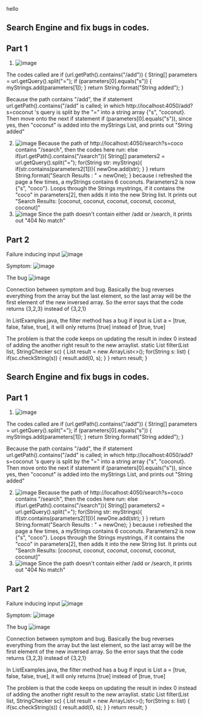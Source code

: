 hello
## Search Engine and fix bugs in codes. ##

## Part 1 ##
1. ![image](https://user-images.githubusercontent.com/114331111/195962781-04c2d95d-7de6-4fe1-b653-2f1008039ea7.png)

The codes called are
if (url.getPath().contains("/add")) {
            String[] parameters = url.getQuery().split("=");
            if (parameters[0].equals("s")) {
                myStrings.add(parameters[1]);
            }
            return String.format("String added");
}
        
Because the path contains "/add", the if statement url.getPath().contains("/add" is called; in which http://localhost:4050/add?s=coconut 's query is split by the "=" into a string array {"s", "coconut}. Then move onto the next if statement if (parameters[0].equals("s")), since yes, then "coconut" is added into the myStrings List, and prints out "String added"

2. ![image](https://user-images.githubusercontent.com/114331111/195963174-8499eee8-d898-418c-9beb-c86510d7fb32.png)
Because the path of http://localhost:4050/search?s=coco contains "/search", then the codes here run:
else if(url.getPath().contains("/search")){
            String[] parameters2 = url.getQuery().split("=");
            for(String str: myStrings){
                if(str.contains(parameters2[1])){
                    newOne.add(str);
                }
            }
            return String.format("Search Results : " + newOne);
        }
because i refreshed the page a few times, a myStrings contains 6 coconuts. Parameters2 is now {"s", "coco"}. Loops through the Strings mystrings, if it contains the "coco" in parameters[2], then adds it into the new String list. It prints out "Search Results: [coconut, coconut, coconut, coconut, coconut, coconut]" 
3. ![image](https://user-images.githubusercontent.com/114331111/195963433-188be959-8bca-4c70-86b2-ec6426d6d609.png)
Since the path doesn't contain either /add or /search, it prints out "404 No match"
## Part 2
Failure inducing input
![image](https://user-images.githubusercontent.com/114331111/195963695-2ff18788-b6cb-47e4-a1a7-df5a9385c41f.png)

Symptom:
![image](https://user-images.githubusercontent.com/114331111/195963711-0e88c71f-8920-4b33-b6d2-f386bb915ab6.png)

The bug
![image](https://user-images.githubusercontent.com/114331111/195963812-00c4d44d-902a-4e07-92f9-a504473c0cf5.png)

Connection between symptom and bug. Basically the bug reverses everything from the array but the last element, so the last array will be the first element of the new inversed array. So the error says that the code returns {3,2,3} instead of {3,2,1}



In ListExamples.java, the filter method has a bug
if input is List<String> a = [true, false, false, true], it will only returns [true] instead of [true, true]

The problem is that the code keeps on updating the result in index 0 instead of adding the another right result to the new arraylist. 
static List<String> filter(List<String> list, StringChecker sc) {
    List<String> result = new ArrayList<>();
    for(String s: list) {
      if(sc.checkString(s)) {
        result.add(0, s);
      }
    }
    return result;
  }
## Search Engine and fix bugs in codes. ##

## Part 1 ##
1. ![image](https://user-images.githubusercontent.com/114331111/195962781-04c2d95d-7de6-4fe1-b653-2f1008039ea7.png)

The codes called are
if (url.getPath().contains("/add")) {
            String[] parameters = url.getQuery().split("=");
            if (parameters[0].equals("s")) {
                myStrings.add(parameters[1]);
            }
            return String.format("String added");
}
        
Because the path contains "/add", the if statement url.getPath().contains("/add" is called; in which http://localhost:4050/add?s=coconut 's query is split by the "=" into a string array {"s", "coconut}. Then move onto the next if statement if (parameters[0].equals("s")), since yes, then "coconut" is added into the myStrings List, and prints out "String added"

2. ![image](https://user-images.githubusercontent.com/114331111/195963174-8499eee8-d898-418c-9beb-c86510d7fb32.png)
Because the path of http://localhost:4050/search?s=coco contains "/search", then the codes here run:
else if(url.getPath().contains("/search")){
            String[] parameters2 = url.getQuery().split("=");
            for(String str: myStrings){
                if(str.contains(parameters2[1])){
                    newOne.add(str);
                }
            }
            return String.format("Search Results : " + newOne);
        }
because i refreshed the page a few times, a myStrings contains 6 coconuts. Parameters2 is now {"s", "coco"}. Loops through the Strings mystrings, if it contains the "coco" in parameters[2], then adds it into the new String list. It prints out "Search Results: [coconut, coconut, coconut, coconut, coconut, coconut]" 
3. ![image](https://user-images.githubusercontent.com/114331111/195963433-188be959-8bca-4c70-86b2-ec6426d6d609.png)
Since the path doesn't contain either /add or /search, it prints out "404 No match"
## Part 2
Failure inducing input
![image](https://user-images.githubusercontent.com/114331111/195963695-2ff18788-b6cb-47e4-a1a7-df5a9385c41f.png)

Symptom:
![image](https://user-images.githubusercontent.com/114331111/195963711-0e88c71f-8920-4b33-b6d2-f386bb915ab6.png)

The bug
![image](https://user-images.githubusercontent.com/114331111/195963812-00c4d44d-902a-4e07-92f9-a504473c0cf5.png)

Connection between symptom and bug. Basically the bug reverses everything from the array but the last element, so the last array will be the first element of the new inversed array. So the error says that the code returns {3,2,3} instead of {3,2,1}



In ListExamples.java, the filter method has a bug
if input is List<String> a = [true, false, false, true], it will only returns [true] instead of [true, true]

The problem is that the code keeps on updating the result in index 0 instead of adding the another right result to the new arraylist. 
static List<String> filter(List<String> list, StringChecker sc) {
    List<String> result = new ArrayList<>();
    for(String s: list) {
      if(sc.checkString(s)) {
        result.add(0, s);
      }
    }
    return result;
  }
